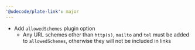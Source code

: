 ```yaml
---
'@udecode/plate-link': major
---
```


- Add `allowedSchemes` plugin option
  - Any URL schemes other than `http(s)`, `mailto` and `tel` must be added to `allowedSchemes`, otherwise they will not be included in links

